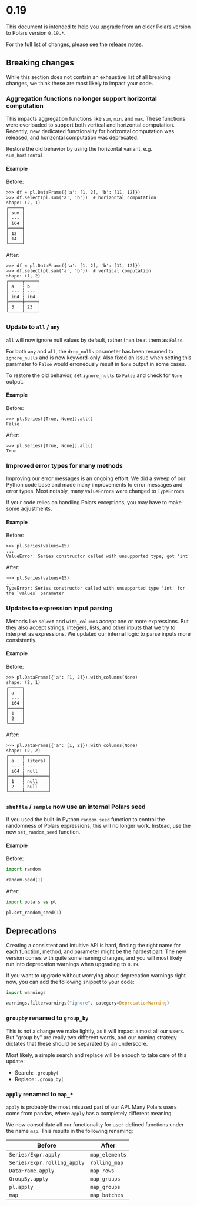 # 0.19

This document is intended to help you upgrade from an older Polars version to Polars version `0.19.*`.

For the full list of changes, please see the [release notes](https://github.com/pola-rs/polars/releases/tag/py-0.19.0).

## Breaking changes

While this section does not contain an exhaustive list of all breaking changes, we think these are most likely to impact your code.

### Aggregation functions no longer support horizontal computation

This impacts aggregation functions like `sum`, `min`, and `max`.
These functions were overloaded to support both vertical and horizontal computation.
Recently, new dedicated functionality for horizontal computation was released, and horizontal computation was deprecated.

Restore the old behavior by using the horizontal variant, e.g. `sum_horizontal`.

#### Example

Before:

```shell
>>> df = pl.DataFrame({'a': [1, 2], 'b': [11, 12]})
>>> df.select(pl.sum('a', 'b'))  # horizontal computation
shape: (2, 1)
┌─────┐
│ sum │
│ --- │
│ i64 │
╞═════╡
│ 12  │
│ 14  │
└─────┘
```

After:

```shell
>>> df = pl.DataFrame({'a': [1, 2], 'b': [11, 12]})
>>> df.select(pl.sum('a', 'b'))  # vertical computation
shape: (1, 2)
┌─────┬─────┐
│ a   ┆ b   │
│ --- ┆ --- │
│ i64 ┆ i64 │
╞═════╪═════╡
│ 3   ┆ 23  │
└─────┴─────┘
```

### Update to `all` / `any`

`all` will now ignore null values by default, rather than treat them as `False`.

For both `any` and `all`, the `drop_nulls` parameter has been renamed to `ignore_nulls` and is now keyword-only.
Also fixed an issue when setting this parameter to `False` would erroneously result in `None` output in some cases.

To restore the old behavior, set `ignore_nulls` to `False` and check for `None` output.

#### Example

Before:

```shell
>>> pl.Series([True, None]).all()
False
```

After:

```shell
>>> pl.Series([True, None]).all()
True
```

### Improved error types for many methods

Improving our error messages is an ongoing effort.
We did a sweep of our Python code base and made many improvements to error messages and error types.
Most notably, many `ValueError`s were changed to `TypeError`s.

If your code relies on handling Polars exceptions, you may have to make some adjustments.

#### Example

Before:

```shell
>>> pl.Series(values=15)
...
ValueError: Series constructor called with unsupported type; got 'int'
```

After:

```shell
>>> pl.Series(values=15)
...
TypeError: Series constructor called with unsupported type 'int' for the `values` parameter
```

### Updates to expression input parsing

Methods like `select` and `with_columns` accept one or more expressions.
But they also accept strings, integers, lists, and other inputs that we try to interpret as expressions.
We updated our internal logic to parse inputs more consistently.

#### Example

Before:

```shell
>>> pl.DataFrame({'a': [1, 2]}).with_columns(None)
shape: (2, 1)
┌─────┐
│ a   │
│ --- │
│ i64 │
╞═════╡
│ 1   │
│ 2   │
└─────┘
```

After:

```shell
>>> pl.DataFrame({'a': [1, 2]}).with_columns(None)
shape: (2, 2)
┌─────┬─────────┐
│ a   ┆ literal │
│ --- ┆ ---     │
│ i64 ┆ null    │
╞═════╪═════════╡
│ 1   ┆ null    │
│ 2   ┆ null    │
└─────┴─────────┘
```

### `shuffle` / `sample` now use an internal Polars seed

If you used the built-in Python `random.seed` function to control the randomness of Polars expressions, this will no longer work.
Instead, use the new `set_random_seed` function.

#### Example

Before:

```python
import random

random.seed(1)
```

After:

```python
import polars as pl

pl.set_random_seed(1)
```

## Deprecations

Creating a consistent and intuitive API is hard, finding the right name for each function, method, and parameter might be the hardest part.
The new version comes with quite some naming changes, and you will most likely run into deprecation warnings when upgrading to `0.19`.

If you want to upgrade without worrying about deprecation warnings right now, you can add the following snippet to your code:

```python
import warnings

warnings.filterwarnings("ignore", category=DeprecationWarning)
```

### `groupby` renamed to `group_by`

This is not a change we make lightly, as it will impact almost all our users. But "group by" are really two different words, and our naming strategy dictates that these should be separated by an underscore.

Most likely, a simple search and replace will be enough to take care of this update:

- Search: `.groupby(`
- Replace: `.group_by(`

### `apply` renamed to `map_*`

`apply` is probably the most misused part of our API. Many Polars users come from pandas, where `apply` has a completely different meaning.

We now consolidate all our functionality for user-defined functions under the name `map`. This results in the following renaming:

| Before                      | After          |
| --------------------------- | -------------- |
| `Series/Expr.apply`         | `map_elements` |
| `Series/Expr.rolling_apply` | `rolling_map`  |
| `DataFrame.apply`           | `map_rows`     |
| `GroupBy.apply`             | `map_groups`   |
| `pl.apply`                  | `map_groups`   |
| `map`                       | `map_batches`  |
